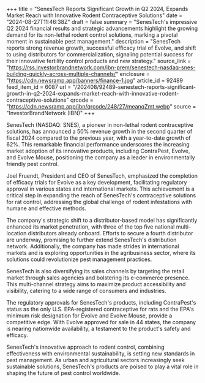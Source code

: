 +++
title = "SenesTech Reports Significant Growth in Q2 2024, Expands Market Reach with Innovative Rodent Contraceptive Solutions"
date = "2024-08-27T11:46:38Z"
draft = false
summary = "SenesTech's impressive Q2 2024 financial results and strategic advancements highlight the growing demand for its non-lethal rodent control solutions, marking a pivotal moment in sustainable pest management."
description = "SenesTech reports strong revenue growth, successful efficacy trial of Evolve, and shift to using distributors for commercialization, signaling potential success for their innovative fertility control products and new strategy."
source_link = "https://rss.investorbrandnetwork.com/ibn-prem/senestech-nasdaq-snes-building-quickly-across-multiple-channels/"
enclosure = "https://cdn.newsramp.app/banners/finance-1.jpg"
article_id = 92489
feed_item_id = 6087
url = "/202408/92489-senestech-reports-significant-growth-in-q2-2024-expands-market-reach-with-innovative-rodent-contraceptive-solutions"
qrcode = "https://cdn.newsramp.app/ibn/qrcode/248/27/meanqZmt.webp"
source = "InvestorBrandNetwork (IBN)"
+++

<p>SenesTech (NASDAQ: SNES), a pioneer in non-lethal rodent contraceptive solutions, has announced a 50% revenue growth in the second quarter of fiscal 2024 compared to the previous year, with a year-to-date growth of 62%. This remarkable financial performance underscores the increasing market adoption of its innovative products, including ContraPest, Evolve, and Evolve Mouse, positioning the company as a leader in environmentally friendly pest control.</p><p>Joel Fruendt, President and CEO of SenesTech, emphasized the completion of efficacy trials for Evolve as a key development, facilitating regulatory approval in various states and international markets. This achievement is a critical step in expanding the reach of SenesTech's contraceptive solutions for rat control, addressing the global challenge of rodent infestations with humane and effective methods.</p><p>The company's strategic shift to a distributor-based model has significantly enhanced its market penetration, with three of the top five national multi-location distributors already onboard. Efforts to secure a fourth distributor are underway, promising to further extend SenesTech's distribution network. Additionally, the company has made strides in international markets and is exploring opportunities in the agribusiness sector, where its solutions could revolutionize pest management practices.</p><p>SenesTech is also diversifying its sales channels by targeting the retail market through sales agencies and bolstering its e-commerce presence. This multi-channel strategy aims to maximize product accessibility and visibility, catering to a wide range of consumers and industries.</p><p>The regulatory approvals for SenesTech's products, including ContraPest's status as the only U.S. EPA-registered contraceptive for rats and the EPA's minimum risk designation for Evolve and Evolve Mouse, provide a competitive edge. With Evolve approved for sale in 44 states, the company is nearing nationwide availability, a testament to the product's safety and efficacy.</p><p>SenesTech's innovative approach to rodent control, combining effectiveness with environmental sustainability, is setting new standards in pest management. As urban and agricultural sectors increasingly seek sustainable solutions, SenesTech's products are poised to play a vital role in shaping the future of pest control worldwide.</p>